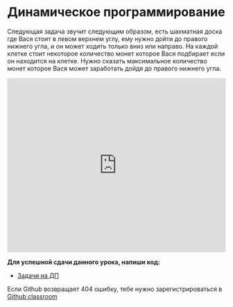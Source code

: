 # Динамическое программирование  

Следующая задача звучит следующим образом, есть шахматная доска где Вася стоит в левом верхнем углу, ему нужно дойти до правого нижнего угла, и он может ходить только вниз или направо. На каждой клетке стоит некоторое количество монет которое Вася подбирает если он находится на клетке. Нужно сказать максимальное количество монет которое Вася может заработать дойдя до правого нижнего угла. 


<iframe height="400px" width="100%" src="https://repl.it/@SakenMukanov/SwiftConventionalIntroductory?lite=true" scrolling="no" frameborder="no" allowtransparency="true" allowfullscreen="true" sandbox="allow-forms allow-pointer-lock allow-popups allow-same-origin allow-scri pts allow-modals"></iframe>

**Для успешной сдачи данного урока, напиши код:**

- <a href="https://github.com/alem-classroom/student-algo-1-${GITHUB_LOGIN}/tree/master/dynamic-programming-2" class="repo-button">Задачи на ДП</a>   


Если Github возвращает 404 ошибку, тебе нужно зарегистрироваться в <a href="https://classroom.github.com/a/QaSKclaO">Github classroom</a>   




